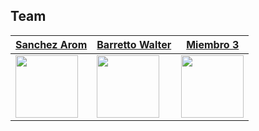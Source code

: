 ## Team  

| [Sanchez Arom](https://github.com/AromSanchez) | [Barretto Walter](https://github.com/BarrettoWalterJunior) | [Miembro 3](https://github.com/Usuario3) |
|---|---|---|
| <img src="https://github.com/AromSanchez.png" width="100"> | <img src="https://github.com/BarrettoWalterJunior.png" width="100"> | <img src="https://github.com/Usuario3.png" width="100"> |

